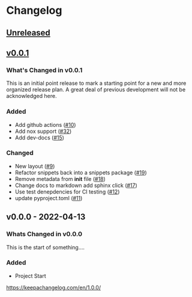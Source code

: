 # Changelog
<!-- markdownlint-disable MD024 -->
<!-- changelog-start -->

## [Unreleased](https://github.com/DonalChilde/aa_pbs_exporter/v0.0.1...refs/heads/develop)
<!-- Dont forget to update the Unreleased compare version to latest release tag -->
<!-- Copy paste release notes below here -->
<!-- scriv-insert-here -->

## [v0.0.1](https://github.com/DonalChilde/aa_pbs_exporter/compare/v0.0.0...v0.0.1)

### What's Changed in v0.0.1

This is an initial point release to mark a starting point for a new and more organized release plan. A great deal of previous development will not be acknowledged here.

### Added

- Add github actions ([#10](https://github.com/DonalChilde/aa_pbs_exporter/pull/10))
- Add nox support ([#32](https://github.com/DonalChilde/aa_pbs_exporter/pull/32))
- Add dev-docs ([#15](https://github.com/DonalChilde/aa_pbs_exporter/pull/15))

### Changed

- New layout ([#9](https://github.com/DonalChilde/aa_pbs_exporter/pull/9))
- Refactor snippets back into a snippets package ([#19](https://github.com/DonalChilde/aa_pbs_exporter/pull/19))
- Remove metadata from __init__ file ([#18](https://github.com/DonalChilde/aa_pbs_exporter/pull/18))
- Change docs to markdown add sphinx click ([#17](https://github.com/DonalChilde/aa_pbs_exporter/pull/17))
- Use test denepdencies for CI testing ([#12](https://github.com/DonalChilde/aa_pbs_exporter/pull/12))
- update pyproject.toml ([#11](https://github.com/DonalChilde/aa_pbs_exporter/pull/11))

## v0.0.0 - 2022-04-13

### Whats Changed in v0.0.0

This is the start of something....

### Added

- Project Start

<https://keepachangelog.com/en/1.0.0/>

<!-- changelog-end -->
